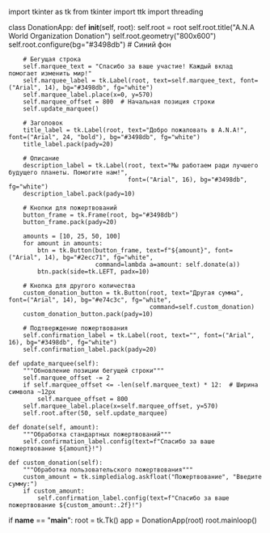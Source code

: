 import tkinter as tk
from tkinter import ttk
import threading

class DonationApp:
    def __init__(self, root):
        self.root = root
        self.root.title("A.N.A World Organization Donation")
        self.root.geometry("800x600")
        self.root.configure(bg="#3498db")  # Синий фон
        
        # Бегущая строка
        self.marquee_text = "Спасибо за ваше участие! Каждый вклад помогает изменить мир!"
        self.marquee_label = tk.Label(root, text=self.marquee_text, font=("Arial", 14), bg="#3498db", fg="white")
        self.marquee_label.place(x=0, y=570)
        self.marquee_offset = 800  # Начальная позиция строки
        self.update_marquee()

        # Заголовок
        title_label = tk.Label(root, text="Добро пожаловать в A.N.A!", font=("Arial", 24, "bold"), bg="#3498db", fg="white")
        title_label.pack(pady=20)

        # Описание
        description_label = tk.Label(root, text="Мы работаем ради лучшего будущего планеты. Помогите нам!",
                                     font=("Arial", 16), bg="#3498db", fg="white")
        description_label.pack(pady=10)

        # Кнопки для пожертвований
        button_frame = tk.Frame(root, bg="#3498db")
        button_frame.pack(pady=20)

        amounts = [10, 25, 50, 100]
        for amount in amounts:
            btn = tk.Button(button_frame, text=f"${amount}", font=("Arial", 14), bg="#2ecc71", fg="white",
                            command=lambda a=amount: self.donate(a))
            btn.pack(side=tk.LEFT, padx=10)

        # Кнопка для другого количества
        custom_donation_button = tk.Button(root, text="Другая сумма", font=("Arial", 14), bg="#e74c3c", fg="white",
                                           command=self.custom_donation)
        custom_donation_button.pack(pady=10)

        # Подтверждение пожертвования
        self.confirmation_label = tk.Label(root, text="", font=("Arial", 16), bg="#3498db", fg="white")
        self.confirmation_label.pack(pady=20)

    def update_marquee(self):
        """Обновление позиции бегущей строки"""
        self.marquee_offset -= 2
        if self.marquee_offset <= -len(self.marquee_text) * 12:  # Ширина символа ~12px
            self.marquee_offset = 800
        self.marquee_label.place(x=self.marquee_offset, y=570)
        self.root.after(50, self.update_marquee)

    def donate(self, amount):
        """Обработка стандартных пожертвований"""
        self.confirmation_label.config(text=f"Спасибо за ваше пожертвование ${amount}!")

    def custom_donation(self):
        """Обработка пользовательского пожертвования"""
        custom_amount = tk.simpledialog.askfloat("Пожертвование", "Введите сумму:")
        if custom_amount:
            self.confirmation_label.config(text=f"Спасибо за ваше пожертвование ${custom_amount:.2f}!")


if __name__ == "__main__":
    root = tk.Tk()
    app = DonationApp(root)
    root.mainloop()
